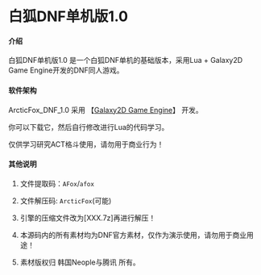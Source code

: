 # 白狐DNF单机版1.0

#### 介绍
白狐DNF单机版1.0 是一个白狐DNF单机的基础版本，采用Lua + Galaxy2D Game Engine开发的DNF同人游戏。

#### 软件架构

ArcticFox_DNF_1.0 采用 【[Galaxy2D Game Engine](https://pan.baidu.com/s/1Q_pXRdBAVGh82cH95AMfiQ "Galaxy2D Game Engine")】 开发。

你可以下载它，然后自行修改进行Lua的代码学习。

仅供学习研究ACT格斗使用，请勿用于商业行为！

#### 其他说明

1. 文件提取码：`AFox`/`afox`

2. 文件解压码: `ArcticFox`(可能)

3. 引擎的压缩文件改为[XXX.7z]再进行解压！

4. 本源码内的所有素材均为DNF官方素材，仅作为演示使用，请勿用于商业用途！

5. 素材版权归 韩国Neople与腾讯 所有。
